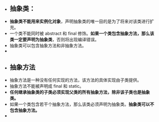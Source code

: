 - ## 抽象类：
- **抽象类不能用来实例化对象**，声明抽象类的唯一目的是为了将来对该类进行扩充。
- 一个类不能同时被 abstract 和 final 修饰。**如果一个类包含抽象方法，那么该类一定要声明为抽象类**，否则将出现编译错误。
- 抽象类可以包含抽象方法和非抽象方法。
-
- ## 抽象方法
- 抽象方法是一种没有任何实现的方法，该方法的具体实现由子类提供。
- 抽象方法不能被声明成 final 和 static。
- **任何继承抽象类的子类必须实现父类的所有抽象方法，除非该子类也是抽象类。**
- 如果一个类包含若干个抽象方法，那么该类必须声明为抽象类。**抽象类可以不包含抽象方法。**
-